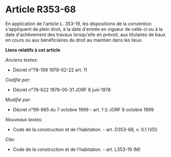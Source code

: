 # Article R353-68

En application de l'article L. 353-19, les dispositions de la convention s'appliquent de plein droit, à la date d'entrée en
vigueur de celle-ci ou à la date d'achèvement des travaux lorsqu'elle en prévoit, aux titulaires de baux en cours ou aux
bénéficiaires du droit au maintien dans les lieux.

**Liens relatifs à cet article**

_Anciens textes_:

  - Décret n°78-199 1978-02-22 art. 11

_Codifié par_:

  - Décret n°78-622 1978-05-31 JORF 8 juin 1978

_Modifié par_:

  - Décret n°99-865 du 7 octobre 1999 - art. 1 () JORF 8 octobre 1999

_Nouveaux textes_:

  - Code de la construction et de l'habitation. - art. D353-68, v. 0.1 (VD)

_Cite_:

  - Code de la construction et de l'habitation. - art. L353-19 (M)
